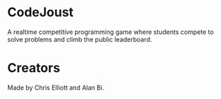 # CodeJoust
A realtime competitive programming game where students compete to solve problems and climb the public leaderboard.
# Creators
Made by Chris Elliott and Alan Bi.